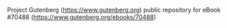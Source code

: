 Project Gutenberg (https://www.gutenberg.org) public repository for
eBook #70488 (https://www.gutenberg.org/ebooks/70488)

